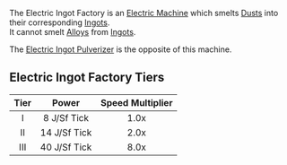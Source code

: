 The Electric Ingot Factory is an [Electric Machine](https://github.com/Slimefun/Slimefun4/wiki/Electric-Machines) which smelts [Dusts](https://github.com/Slimefun/Slimefun4/wiki/Dusts) into their corresponding [Ingots](https://github.com/Slimefun/Slimefun4/wiki/Ingots).  
It cannot smelt [Alloys](https://github.com/Slimefun/Slimefun4/wiki/Ingots#alloys) from [Ingots](https://github.com/Slimefun/Slimefun4/wiki/Ingots).

The [Electric Ingot Pulverizer](https://github.com/Slimefun/Slimefun4/wiki/Electric-Ingot-Pulverizer) is the opposite of this machine.

## Electric Ingot Factory Tiers

| Tier |    Power     | Speed Multiplier |
| :--: | :----------: | :--------------: |
| I    | 8 J/Sf Tick  | 1.0x             |
| II   | 14 J/Sf Tick | 2.0x             |
| III  | 40 J/Sf Tick | 8.0x             |